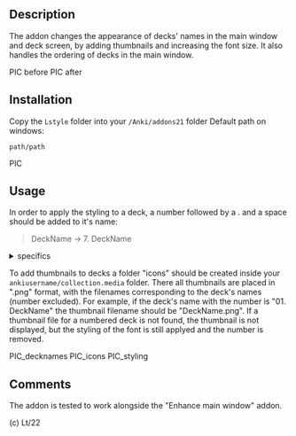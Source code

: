 ## Description

The addon changes the appearance of decks' names in the main window and deck screen, by adding thumbnails and increasing the font size.
It also handles the ordering of decks in the main window.

PIC before
PIC after

## Installation

Copy the `Lstyle` folder into your `/Anki/addons21` folder 
Default path on windows:

`path/path`

PIC

## Usage

In order to apply the styling to a deck, a number followed by a . and a space should be added to it's name:

 > DeckName → 7. DeckName
 
<details>
  <summary>specifics</summary> 
The added part will get deleted from the displayed names when the styling is applyed – it is only there for marking decks which need to be styled as well as for manualy setting the decks' order in the main screen.\n
Multiple numbers separated by . can be used, e.g. "04.8.15. ", which is intended for numbering subdecks, but is not necessary.\n
Numbers can be repeated, so you can simply add "0. " at the beginning of every deck's name, if the addon's ordering feature is not needed.
</details> 

To add thumbnails to decks a folder "icons" should be created inside your `ankiusername/collection.media` folder. There all thumbnails are placed in ".png" format, with the filenames corresponding to the deck's names (number excluded).
For example, if the deck's name with the number is "01. DeckName" the thumbnail filename should be "DeckName.png".
If a thumbnail file for a numbered deck is not found, the thumbnail is not displayed, but the styling of the font is still applyed and the number is removed.

PIC_decknames
PIC_icons
PIC_styling

## Comments

The addon is tested to work alongside the "Enhance main window" addon.

(c) Lt/22
